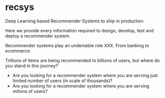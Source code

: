 # recsys
Deep Learning based Recommender Systems to ship in production.

Here we provide every information required to design, develop, test and deploy a recommender system. 

Recommender systems play an undeniable role XXX. From banking to ecommerce.

Trillions of items are being recommended to billions of users, but where do you stand in this journey?

- Are you looking for a recommender system where you are serving just limited number of users (in scale of thousands)?
- Are you looking for a recommender system where you are serving milions of users?

